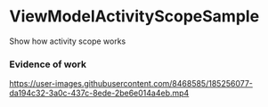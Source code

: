 # ViewModelActivityScopeSample
Show how activity scope works

### Evidence of work 



https://user-images.githubusercontent.com/8468585/185256077-da194c32-3a0c-437c-8ede-2be6e014a4eb.mp4

